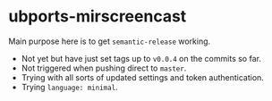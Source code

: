 # ubports-mirscreencast

Main purpose here is to get `semantic-release` working.

* Not yet but have just set tags up to `v0.0.4` on the commits so far.
* Not triggered when pushing direct to `master`.
* Trying with all sorts of updated settings and token authentication.
* Trying `language: minimal`.
